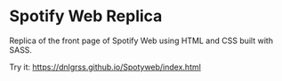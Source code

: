 # Spotify Web Replica 

Replica of the front page of Spotify Web using HTML and CSS built with SASS.

Try it: https://dnlgrss.github.io/Spotyweb/index.html
